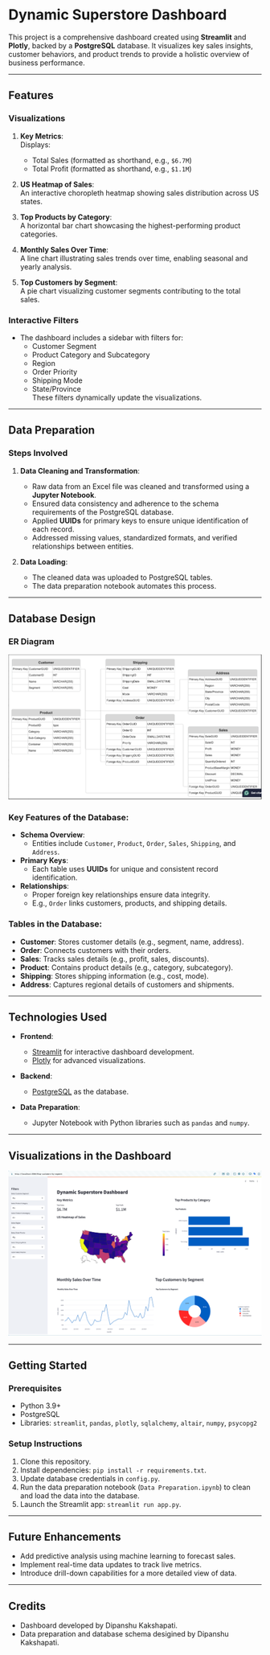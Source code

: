 # Dynamic Superstore Dashboard

This project is a comprehensive dashboard created using **Streamlit** and **Plotly**, backed by a **PostgreSQL** database. It visualizes key sales insights, customer behaviors, and product trends to provide a holistic overview of business performance.

---

## Features

### Visualizations
1. **Key Metrics**:  
   Displays:
   - Total Sales (formatted as shorthand, e.g., `$6.7M`)
   - Total Profit (formatted as shorthand, e.g., `$1.1M`)

2. **US Heatmap of Sales**:  
   An interactive choropleth heatmap showing sales distribution across US states.

3. **Top Products by Category**:  
   A horizontal bar chart showcasing the highest-performing product categories.

4. **Monthly Sales Over Time**:  
   A line chart illustrating sales trends over time, enabling seasonal and yearly analysis.

5. **Top Customers by Segment**:  
   A pie chart visualizing customer segments contributing to the total sales.

### Interactive Filters
- The dashboard includes a sidebar with filters for:
  - Customer Segment
  - Product Category and Subcategory
  - Region
  - Order Priority
  - Shipping Mode
  - State/Province  
  These filters dynamically update the visualizations.

---

## Data Preparation

### Steps Involved
1. **Data Cleaning and Transformation**:
   - Raw data from an Excel file was cleaned and transformed using a **Jupyter Notebook**.
   - Ensured data consistency and adherence to the schema requirements of the PostgreSQL database.
   - Applied **UUIDs** for primary keys to ensure unique identification of each record.
   - Addressed missing values, standardized formats, and verified relationships between entities.

2. **Data Loading**:
   - The cleaned data was uploaded to PostgreSQL tables.
   - The data preparation notebook automates this process.

---

## Database Design

### ER Diagram
![ER Diagram](Assets/ER%20Diagram.png)

### Key Features of the Database:
- **Schema Overview**:
  - Entities include `Customer`, `Product`, `Order`, `Sales`, `Shipping`, and `Address`.
- **Primary Keys**:
  - Each table uses **UUIDs** for unique and consistent record identification.
- **Relationships**:
  - Proper foreign key relationships ensure data integrity.
  - E.g., `Order` links customers, products, and shipping details.

### Tables in the Database:
- **Customer**: Stores customer details (e.g., segment, name, address).
- **Order**: Connects customers with their orders.
- **Sales**: Tracks sales details (e.g., profit, sales, discounts).
- **Product**: Contains product details (e.g., category, subcategory).
- **Shipping**: Stores shipping information (e.g., cost, mode).
- **Address**: Captures regional details of customers and shipments.

---

## Technologies Used

- **Frontend**:
  - [Streamlit](https://streamlit.io/) for interactive dashboard development.
  - [Plotly](https://plotly.com/) for advanced visualizations.

- **Backend**:
  - [PostgreSQL](https://www.postgresql.org/) as the database.

- **Data Preparation**:
  - Jupyter Notebook with Python libraries such as `pandas` and `numpy`.

---

## Visualizations in the Dashboard
![Dynamic Visualization Dashboard](Assets/Dashboard.png)

---

## Getting Started

### Prerequisites

- Python 3.9+
- PostgreSQL
- Libraries: `streamlit`, `pandas`, `plotly`, `sqlalchemy`, `altair`, `numpy`, `psycopg2`

### Setup Instructions

1. Clone this repository.
2. Install dependencies: `pip install -r requirements.txt`.
3. Update database credentials in `config.py`.
4. Run the data preparation notebook (`Data Preparation.ipynb`) to clean and load the data into the database.
5. Launch the Streamlit app: `streamlit run app.py`.

---

## Future Enhancements

- Add predictive analysis using machine learning to forecast sales.
- Implement real-time data updates to track live metrics.
- Introduce drill-down capabilities for a more detailed view of data.

---

## Credits

- Dashboard developed by Dipanshu Kakshapati.
- Data preparation and database schema desigined by Dipanshu Kakshapati.
